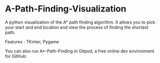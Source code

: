 # A-Path-Finding-Visualization
A python visualization of the A* path finding algorithm.
It allows you to pick your start and end location and view the process of finding the shortest path.

Features : TKinter, Pygame

You can also run A*-Path-Finding in Gitpod, a free online dev environment for GitHub:

